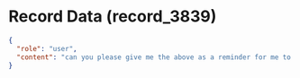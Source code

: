 # Record Data (record_3839)

```json
{
  "role": "user",
  "content": "can you please give me the above as a reminder for me to use to dispel notion of duty and a plan for life going forward. \n"
}
```
